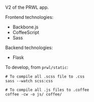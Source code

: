 V2 of the PRWL app.

Frontend technologies:
* Backbone.js
* CoffeeScript
* Sass

Backend technologies:
* Flask

To develop, from `prwl/static`:

	# To compile all .scss file to .css
	sass --watch scss:css

	# To compile all .js files to .coffee
	coffee -cw -o js/ coffee/

